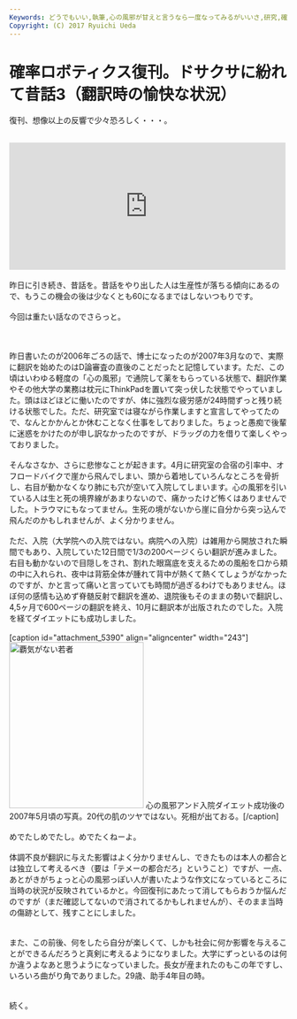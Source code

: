 ```yaml
---
Keywords: どうでもいい,執筆,心の風邪が甘えと言うなら一度なってみるがいいさ,研究,確率ロボティクス,赤裸々過ぎる
Copyright: (C) 2017 Ryuichi Ueda
---
```


# 確率ロボティクス復刊。ドサクサに紛れて昔話3（翻訳時の愉快な状況）
復刊、想像以上の反響で少々恐ろしく・・・。<br />
<br />
<iframe marginwidth="0" marginheight="0" src="http://b.hatena.ne.jp/entry.parts?url=https%3A%2F%2Fbook.mynavi.jp%2Fec%2Fproducts%2Fdetail%2Fid%3D37337" scrolling="no" frameborder="0" height="230" width="500"><div class="hatena-bookmark-detail-info"><a href="https://book.mynavi.jp/ec/products/detail/id=37337">【先行予約】確率ロボティクス | マイナビブックス</a><a href="http://b.hatena.ne.jp/entry/s/book.mynavi.jp/ec/products/detail/id=37337">はてなブックマーク - 【先行予約】確率ロボティクス | マイナビブックス</a></div></iframe><br />
<br />
昨日に引き続き、昔話を。昔話をやり出した人は生産性が落ちる傾向にあるので、もうこの機会の後は少なくとも60になるまではしないつもりです。<br />
<br />
今回は重たい話なのでさらっと。<br />
<br />
<!--more--><br />
<br />
昨日書いたのが2006年ごろの話で、博士になったのが2007年3月なので、実際に翻訳を始めたのはD論審査の直後のことだったと記憶しています。ただ、この頃はいわゆる軽度の「心の風邪」で通院して薬をもらっている状態で、翻訳作業やその他大学の業務は枕元にThinkPadを置いて突っ伏した状態でやっていました。頭はほどほどに働いたのですが、体に強烈な疲労感が24時間ずっと残り続ける状態でした。ただ、研究室では寝ながら作業しますと宣言してやってたので、なんとかかんとか休むことなく仕事をしておりました。ちょっと愚痴で後輩に迷惑をかけたのが申し訳なかったのですが、ドラッグの力を借りて楽しくやっておりました。<br />
<br />
そんなさなか、さらに悲惨なことが起きます。4月に研究室の合宿の引率中、オフロードバイクで崖から飛んでしまい、頭から着地していろんなところを骨折し、右目が動かなくなり肺にも穴が空いて入院してしまいます。心の風邪を引いている人は生と死の境界線があまりないので、痛かったけど怖くはありませんでした。トラウマにもなってません。生死の境がないから崖に自分から突っ込んで飛んだのかもしれませんが、よく分かりません。<br />
<br />
ただ、入院（大学院への入院ではない。病院への入院）は雑用から開放された瞬間でもあり、入院していた12日間で1/3の200ページくらい翻訳が進みました。右目も動かないので目隠しをされ、割れた眼窩底を支えるための風船を口から頬の中に入れられ、夜中は背筋全体が腫れて背中が熱くて熱くてしょうがなかったのですが、かと言って痛いと言っていても時間が過ぎるわけでもありません。ほぼ何の感情も込めず脊髄反射で翻訳を進め、退院後もそのままの勢いで翻訳し、4,5ヶ月で600ページの翻訳を終え、10月に翻訳本が出版されたのでした。入院を経てダイエットにも成功しました。<br />
<br />
[caption id="attachment_5390" align="aligncenter" width="243"]<a href="ファイル-2015-03-15-16-52-34.jpeg"><img src="ファイル-2015-03-15-16-52-34-243x300.jpeg" alt="覇気がない若者" width="243" height="300" class="size-medium wp-image-5390" /></a> 心の風邪アンド入院ダイエット成功後の2007年5月頃の写真。20代の肌のツヤではない。死相が出ておる。[/caption]<br />
<br />
めでたしめでたし。めでたくねーよ。<br />
<br />
体調不良が翻訳に与えた影響はよく分かりませんし、できたものは本人の都合とは独立して考えるべき（要は「テメーの都合だろ」ということ）ですが、一点、あとがきがちょっと心の風邪っぽい人が書いたような作文になっているところに当時の状況が反映されているかと。今回復刊にあたって消してもらおうか悩んだのですが（まだ確認してないので消されてるかもしれませんが）、そのまま当時の傷跡として、残すことにしました。<br />
<br />
<br />
また、この前後、何をしたら自分が楽しくて、しかも社会に何か影響を与えることができるんだろうと真剣に考えるようになりました。大学にずっといるのは何か違うよなあと思うようになっていました。長女が産まれたのもこの年ですし、いろいろ曲がり角でありました。29歳、助手4年目の時。<br />
<br />
<br />
続く。
